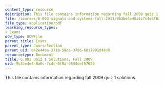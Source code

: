 ```yaml
---
content_type: resource
description: This file contains information regarding fall 2009 quiz 1 solutions.
file: /courses/6-003-signals-and-systems-fall-2011/9b3be4e48a6c7c4e6f8a0844def67650_MIT6_003F11_F09q1_sol.pdf
file_type: application/pdf
learning_resource_types:
- Exams
ocw_type: OCWFile
parent_title: Exams
parent_type: CourseSection
parent_uid: 042e449a-3718-58da-3786-6017891d48d8
resourcetype: Document
title: 6.003 Quiz 1 Solutions, Fall 2009
uid: 9b3be4e4-8a6c-7c4e-6f8a-0844def67650
---
```

This file contains information regarding fall 2009 quiz 1 solutions.

